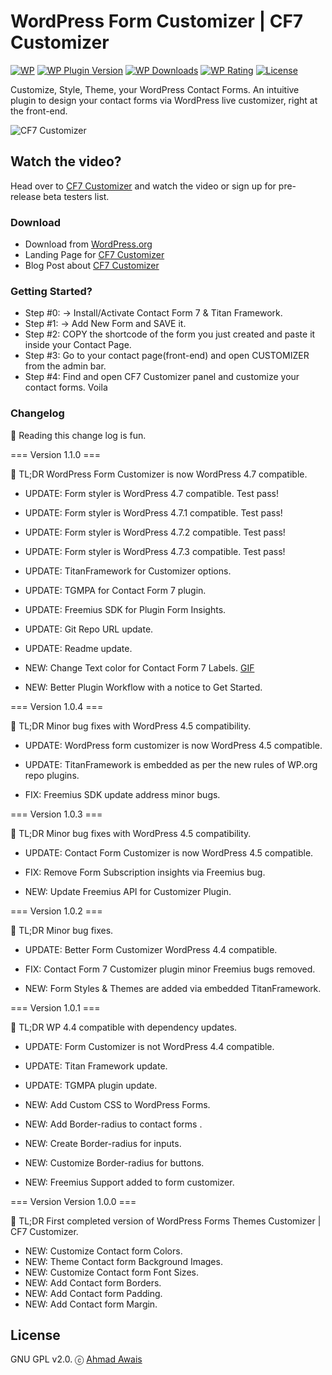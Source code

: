 # WordPress Form Customizer | CF7 Customizer

[![WP](https://img.shields.io/badge/WordPress-%E2%86%92-lightgrey.svg?style=flat-square)](https://wordpress.org/plugins/cf7-customizer/)
[![WP Plugin Version](https://img.shields.io/wordpress/plugin/v/cf7-customizer.svg?style=flat-square&label=version)](https://wordpress.org/plugins/cf7-customizer/)
[![WP Downloads](https://img.shields.io/wordpress/plugin/dt/cf7-customizer.svg?style=flat-square)](https://wordpress.org/plugins/cf7-customizer/)
[![WP Rating](https://img.shields.io/wordpress/plugin/r/cf7-customizer.svg?style=flat-square)](https://wordpress.org/support/view/plugin-reviews/cf7-customizer?filter=5)
[![License](https://img.shields.io/badge/license-GPL%20v2.0-lightgrey.svg?style=flat-square)](https://github.com/ahmadawais/CF7-Customizer/blob/master/license.txt)

Customize, Style, Theme, your WordPress Contact Forms. An intuitive plugin to design your contact forms via WordPress live customizer, right at the front-end. 

![CF7 Customizer](https://i.imgur.com/qLPelOl.png)


## Watch the video?
Head over to [CF7 Customizer](http://cf7customizer.wptie.com/) and watch the video or sign up for pre-release beta testers list.

### Download
- Download from [WordPress.org](https://wordpress.org/plugins/cf7-customizer/)
- Landing Page for [CF7 Customizer](http://cf7customizer.wptie.com/)
- Blog Post about  [CF7 Customizer](https://ahmadawais.com/cf7-customizer-form-styling-via-wp-live-customizer/)

### Getting Started?

- Step #0: → Install/Activate Contact Form 7 & Titan Framework.
- Step #1: → Add New Form and SAVE it.
- Step #2: COPY the shortcode of the form you just created and paste it inside your Contact Page.
- Step #3: Go to your contact page(front-end) and open CUSTOMIZER from the admin bar.
- Step #4: Find and open CF7 Customizer panel and customize your contact forms. Voila

### Changelog

💯 Reading this change log is fun. 

=== Version 1.1.0 ===

🎯 TL;DR WordPress Form Customizer is now WordPress 4.7 compatible. 

- UPDATE: Form styler is WordPress 4.7 compatible. Test pass!
- UPDATE: Form styler is WordPress 4.7.1 compatible. Test pass!
- UPDATE: Form styler is WordPress 4.7.2 compatible. Test pass!
- UPDATE: Form styler is WordPress 4.7.3 compatible. Test pass!
- UPDATE: TitanFramework for Customizer options.
- UPDATE: TGMPA for Contact Form 7 plugin.
- UPDATE: Freemius SDK for Plugin Form Insights.
- UPDATE: Git Repo URL update.
- UPDATE: Readme update.

- NEW: Change Text color for Contact Form 7 Labels. [GIF](https://i.imgur.com/yy8224s.gif)
- NEW: Better Plugin Workflow with a notice to Get Started.

=== Version 1.0.4 ===

🎯 TL;DR Minor bug fixes with WordPress 4.5 compatibility. 

- UPDATE: WordPress form customizer is now WordPress 4.5 compatible.
- UPDATE: TitanFramework is embedded as per the new rules of WP.org repo plugins.

- FIX: Freemius SDK update address minor bugs.

=== Version 1.0.3 ===

🎯 TL;DR Minor bug fixes with WordPress 4.5 compatibility. 

- UPDATE: Contact Form Customizer is now WordPress 4.5 compatible.

- FIX: Remove Form Subscription insights via Freemius bug.

- NEW: Update Freemius API for Customizer Plugin.

=== Version 1.0.2 ===

🎯 TL;DR Minor bug fixes. 

- UPDATE: Better Form Customizer WordPress 4.4 compatible.

- FIX: Contact Form 7 Customizer plugin minor Freemius bugs removed.

- NEW: Form Styles & Themes are added via embedded TitanFramework.

=== Version 1.0.1 ===

🎯 TL;DR WP 4.4 compatible with dependency updates. 

- UPDATE: Form Customizer is not WordPress 4.4 compatible.
- UPDATE: Titan Framework update.
- UPDATE: TGMPA plugin update.

- NEW: Add Custom CSS to WordPress Forms.
- NEW: Add Border-radius to contact forms .
- NEW: Create Border-radius for inputs.
- NEW: Customize Border-radius for buttons.
- NEW: Freemius Support added to form customizer.

=== Version Version 1.0.0 ===

🎯 TL;DR First completed version of WordPress Forms Themes Customizer | CF7 Customizer.

- NEW: Customize Contact form Colors.
- NEW: Theme Contact form Background Images.
- NEW: Customize Contact form Font Sizes.
- NEW: Add Contact form Borders.
- NEW: Add Contact form Padding.
- NEW: Add Contact form Margin.

## License
GNU GPL v2.0. ⓒ [Ahmad Awais](https://AhmadAwais.com/)
